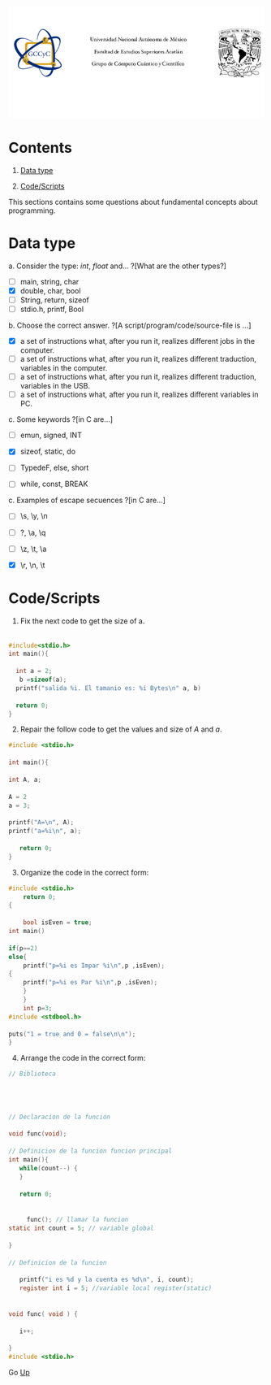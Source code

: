 ![LogoGCCyC](/figs/logosNB.png)


# Contents <a name="inicio"></a>

1. [Data type](#exer1)

2. [Code/Scripts](#exer2)



This sections contains some questions about 
fundamental concepts about programming.


# Data type <a name="exer1"></a>

a. Consider the type: _int_, _float_ and...
?[What are the other types?]
-[ ] main, string, char
-[x] double, char, bool
-[ ] String, return, sizeof
-[ ] stdio.h, printf, Bool

b. Choose the correct answer.
?[A script/program/code/source-file is ...]
-[x] a set of instructions what, after you run it, realizes different jobs in the computer.
-[ ] a set of instructions what, after you run it, realizes different traduction, variables in the computer.
-[ ] a set of instructions what, after you run it, realizes different traduction, variables in the USB.
-[ ] a set of instructions what, after you run it, realizes different variables in PC.

c. Some keywords 
?[in C are...]
-[ ] emun, signed, INT
-[x] sizeof, static, do
-[ ] TypedeF, else, short
-[ ] while, const, BREAK


c. Examples of escape secuences 
?[in C are...]
-[ ] \s, \y, \n
-[ ] \?, \a, \q
-[ ] \z, \t, \a
-[x] \r, \n, \t


# Code/Scripts <a name="exer2"></a>


1. Fix the next code to get the size of a. 

```C runnable

#include<stdio.h>
int main(){

  int a = 2;
   b =sizeof(a); 
  printf("salida %i. El tamanio es: %i Bytes\n" a, b)
  
  return 0;
}

```
2. Repair the follow code to get the values and size of _A_ and _a_.

```C runnable
#include <stdio.h>

int main(){

int A, a;

A = 2
a = 3; 

printf("A=\n", A);
printf("a=%i\n", a);

   return 0;
}
```



3. Organize the code in the correct form:

```C runnable
#include <stdio.h>
    return 0;
{

    bool isEven = true;
int main()

if(p==2)
else{
    printf("p=%i es Impar %i\n",p ,isEven);
{
    printf("p=%i es Par %i\n",p ,isEven);
	}
	}
    int p=3;
#include <stdbool.h>

puts("1 = true and 0 = false\n\n");
}
```


4. Arrange  the code in the correct form:

```C runnable
// Biblioteca




// Declaracion de la funcion

void func(void);

// Definicion de la funcion funcion principal
int main(){
   while(count--) {
   }

   return 0;


     func(); // llamar la funcion
static int count = 5; // variable global 

}

// Definicion de la funcion

   printf("i es %d y la cuenta es %d\n", i, count);
   register int i = 5; //variable local register(static)


void func( void ) {

   i++;

}
#include <stdio.h>

```




Go <a href="#inicio">Up</a>





<!---
Clase:
![analog clase](/img/car_class.png)

Objetos:
![analog objeto1](/img/car_obj1.png)
![analog objeto2](/img/car_obj2.png)

```cpp
class MiClase
{
  //Aquí van los miembros de la clase: Variables y funciones
}; //NO olvidar el ;
```
Los objetos, tal como se había mencionado con anterioridad, son variables (instancias) del tipo de dato definido por una clase. Por tanto, los
objetos se pueden declarar al interior o por fuera de funciones, tal y como una variable local o global respectivamente. Pueden ser declarados
como miembros de otras clases, es decir al interior de otras clases. Luego, para declarar un objeto primero se utiliza el mobre de la clase a la
que pertenece el objeto seguido de un nombre para el objeto y de una lista opcional de inicialización entre paréntesis. Dicha lista se verá más
adelante.

```cpp
MiClase objetoGlobal;  //Declaración de un objeto global de la clase MiClase

int main()
{
	MiClase objetoLocal; //Declaración de un objeto local de la clase MiClase  
}
```
--->
